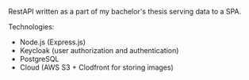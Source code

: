 RestAPI written as a part of my bachelor's thesis serving data to a SPA.

Technologies:
* Node.js (Express.js)
* Keycloak (user authorization and authentication)
* PostgreSQL
* Cloud (AWS S3 + Clodfront for storing images)
